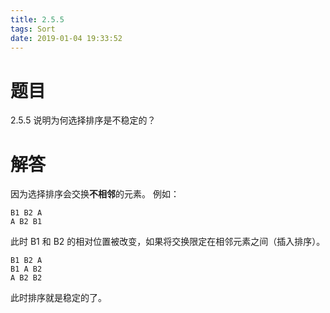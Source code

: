 ```yaml
---
title: 2.5.5
tags: Sort
date: 2019-01-04 19:33:52
---
```


# 题目

2.5.5
说明为何选择排序是不稳定的？

# 解答

因为选择排序会交换**不相邻**的元素。
例如：

```
B1 B2 A
A B2 B1
```

此时 B1 和 B2 的相对位置被改变，如果将交换限定在相邻元素之间（插入排序）。

```
B1 B2 A
B1 A B2
A B2 B2
```

此时排序就是稳定的了。